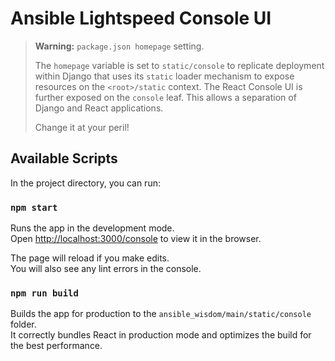 # Ansible Lightspeed Console UI

> **Warning:** `package.json homepage` setting.
>
> The `homepage` variable is set to `static/console` to replicate deployment within Django that uses its `static` loader mechanism to expose resources on the `<root>/static` context. The React Console UI is further exposed on the `console` leaf.  This allows a separation of Django and React applications.
>
> Change it at your peril!

## Available Scripts

In the project directory, you can run:

### `npm start`

Runs the app in the development mode.\
Open [http://localhost:3000/console](http://localhost:3000/console) to view it in the browser.

The page will reload if you make edits.\
You will also see any lint errors in the console.

### `npm run build`

Builds the app for production to the `ansible_wisdom/main/static/console` folder.\
It correctly bundles React in production mode and optimizes the build for the best performance.
